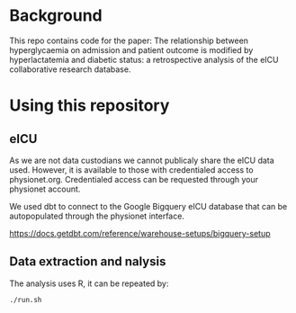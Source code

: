 # Background

This repo contains code for the paper: The relationship between hyperglycaemia on admission and patient outcome is modified by hyperlactatemia and diabetic status: a retrospective analysis of the eICU collaborative research database.

# Using this repository

## eICU

As we are not data custodians we cannot publicaly share the eICU data used. However, it is available to those with credentialed access to physionet.org. Credentialed access can be requested through your physionet account.

We used dbt to connect to the Google Bigquery eICU database that can be autopopulated through the physionet interface.

https://docs.getdbt.com/reference/warehouse-setups/bigquery-setup

## Data extraction  and nalysis

The analysis uses R, it can be repeated by:

```
./run.sh
```